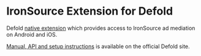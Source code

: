 # IronSource Extension for Defold

Defold [native extension](https://www.defold.com/manuals/extensions/) which provides access to IronSource ad mediation on Android and iOS.

[Manual, API and setup instructions](https://www.defold.com/extension-ironsource/) is available on the official Defold site.
